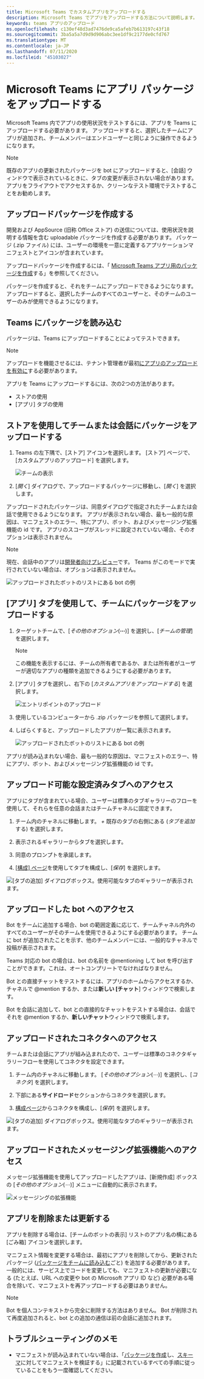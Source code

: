 ```yaml
---
title: Microsoft Teams でカスタムアプリをアップロードする
description: Microsoft Teams でアプリをアップロードする方法について説明します。
keywords: teams アプリのアップロード
ms.openlocfilehash: c130ef48d3ad7476de9ca5afeb7b613197c43f18
ms.sourcegitcommit: 3ba5a5a7d9d9d906abc3ee1df9c2177de0cfd767
ms.translationtype: MT
ms.contentlocale: ja-JP
ms.lasthandoff: 07/11/2020
ms.locfileid: "45103027"
---
```

# <a name="upload-an-app-package-to-microsoft-teams"></a>Microsoft Teams にアプリ パッケージをアップロードする

Microsoft Teams 内でアプリの使用状況をテストするには、アプリを Teams にアップロードする必要があります。 アップロードすると、選択したチームにアプリが追加され、チームメンバーはエンドユーザーと同じように操作できるようになります。

> [!NOTE]
> 既存のアプリの更新されたパッケージを bot にアップロードすると、[会話] ウィンドウで表示されているときに、タブの変更が表示されない場合があります。 アプリをフライアウトでアクセスするか、クリーンなテスト環境でテストすることをお勧めします。

## <a name="create-your-upload-package"></a>アップロードパッケージを作成する

開発および AppSource (旧称 Office ストア) の送信については、使用状況を説明する情報を含む uploadable パッケージを作成する必要があります。 パッケージ (.zip ファイル) には、ユーザーの環境を一意に定義するアプリケーションマニフェストとアイコンが含まれています。

アップロードパッケージを作成するには、「 [Microsoft Teams アプリ用のパッケージを作成](../build-and-test/apps-package.md)する」を参照してください。

パッケージを作成すると、それをチームにアップロードできるようになります。 アップロードすると、選択したチームのすべてのユーザーと、そのチームのユーザーのみが使用できるようになります。

## <a name="load-your-package-into-teams"></a>Teams にパッケージを読み込む

パッケージは、Teams にアップロードすることによってテストできます。

> [!NOTE]
> アップロードを機能させるには、テナント管理者が最初[にアプリのアップロードを有効に](/microsoftteams/admin-settings)する必要があります。

アプリを Teams にアップロードするには、次の2つの方法があります。

* ストアの使用
* [アプリ] タブの使用

## <a name="upload-your-package-into-a-team-or-conversation-using-the-store"></a>ストアを使用してチームまたは会話にパッケージをアップロードする

1. Teams の左下隅で、[ストア] アイコンを選択します。 [ストア] ページで、[カスタムアプリのアップロード] を選択します。

   ![チームの表示](../../assets/images/store-upload-a-custom-app.png)

2. [*開く*] ダイアログで、アップロードするパッケージに移動し、[*開く*] を選択します。

アップロードされたパッケージは、同意ダイアログで指定されたチームまたは会話で使用できるようになります。 アプリが表示されない場合、最も一般的な原因は、マニフェストのエラー、特にアプリ、ボット、およびメッセージング拡張機能の id です。 アプリのスコープがスレッドに設定されていない場合、そのオプションは表示されません。

>[!NOTE]
> 現在、会話中のアプリは[開発者向けプレビュー](../../resources/dev-preview/developer-preview-intro.md)です。 Teams がこのモードで実行されていない場合は、オプションは表示されません。

![アップロードされたボットのリストにある bot の例](../../assets/images/botinlist.jpg)

## <a name="upload-your-package-into-a-team-using-the-apps-tab"></a>[アプリ] タブを使用して、チームにパッケージをアップロードする

1. ターゲットチームで、[*その他のオプション*(**&#8943;**)] を選択し、[*チームの管理*] を選択します。

   > [!NOTE]
   > この機能を表示するには、チームの所有者であるか、または所有者がユーザーが適切なアプリの種類を追加できるようにする必要があります。

2. [アプリ] タブを選択し、右下の [*カスタムアプリをアップロードする*] を選択します。

   ![エントリポイントのアップロード](../../assets/images/UploadACustomApp.png)

3. 使用しているコンピューターから .zip パッケージを参照して選択します。

4. しばらくすると、アップロードしたアプリが一覧に表示されます。

   ![アップロードされたボットのリストにある bot の例](../../assets/images/botinlist.jpg)

アプリが読み込まれない場合、最も一般的な原因は、マニフェストのエラー、特にアプリ、ボット、およびメッセージング拡張機能の id です。

## <a name="accessing-your-uploaded-configurable-tab"></a>アップロード可能な設定済みタブへのアクセス

アプリにタブが含まれている場合、ユーザーは標準のタブギャラリーのフローを使用して、それらを任意の会話またはチームチャネルに固定できます。

1. チーム内のチャネルに移動します。 *+* 既存のタブの右側にある (*タブを追加*する) を選択します。

2. 表示されるギャラリーからタブを選択します。

3. 同意のプロンプトを承諾します。

4. [[構成] ページ](../../tabs/how-to/create-tab-pages/configuration-page.md)を使用してタブを構成し、[*保存*] を選択します。

  ![[タブの追加] ダイアログボックス。使用可能なタブのギャラリーが表示されます。](../../assets/images/tab_gallery.png)

## <a name="accessing-your-uploaded-bot"></a>アップロードした bot へのアクセス

Bot をチームに追加する場合、bot の範囲定義に応じて、チームチャネル内外のすべてのユーザーがそのチームを使用できるようにする必要があります。 チームに bot が追加されたことを示す、他のチームメンバーには、一般的なチャネルで投稿が表示されます。

Teams 対応の bot の場合は、bot の名前を @mentioning して bot を呼び出すことができます。これは、オートコンプリートでなければなりません。

Bot との直接チャットをテストするには、アプリのホームからアクセスするか、チャネルで @mention するか、または**新しい [チャット**] ウィンドウで検索します。

Bot を会話に追加して、bot との直接的なチャットをテストする場合は、会話でそれを @mention するか、**新しいチャット**ウィンドウで検索します。

## <a name="accessing-your-uploaded-connector"></a>アップロードされたコネクタへのアクセス

チームまたは会話にアプリが組み込まれたので、ユーザーは標準のコネクタギャラリーフローを使用してコネクタを設定できます。

1. チーム内のチャネルに移動します。 [*その他のオプション*(*&#8943;*)] を選択し、[*コネクタ*] を選択します。

2. 下部にある**サイドロード**セクションからコネクタを選択します。

3. [構成ページ](../../webhooks-and-connectors/how-to/connectors-creating.md)からコネクタを構成し、[*保存*] を選択します。

  ![[タブの追加] ダイアログボックス。使用可能なタブのギャラリーが表示されます。](../../assets/images/connector_gallery.png)

## <a name="accessing-your-uploaded-messaging-extension"></a>アップロードされたメッセージング拡張機能へのアクセス

メッセージ拡張機能を使用してアップロードしたアプリは、[新規作成] ボックスの [*その他のオプション*(*&#8943;*)] メニューに自動的に表示されます。

![メッセージングの拡張機能](../../assets/images/compose-extensions/cesampleapp.png)

## <a name="removing-or-updating-your-app"></a>アプリを削除または更新する

アプリを削除する場合は、[チームのボットの表示] リストのアプリ名の横にある [ごみ箱] アイコンを選択します。

マニフェスト情報を変更する場合は、最初にアプリを削除してから、更新されたパッケージ ([パッケージをチームに読み込む](#load-your-package-into-teams)ごと) を追加する必要があります。 一般的には、サービス上でコードを変更しても、マニフェストの更新が必要になる (たとえば、URL への変更や bot の Microsoft アプリ ID など) 必要がある場合を除いて、マニフェストを再アップロードする必要はありません。

> [!NOTE]
> Bot を個人コンテキストから完全に削除する方法はありません。 Bot が削除されて再度追加されると、bot との追加の通信は前の会話に追加されます。

## <a name="troubleshooting-notes"></a>トラブルシューティングのメモ

* マニフェストが読み込まれていない場合は、「[パッケージを作成](../../concepts/build-and-test/apps-package.md)し、[スキーマ](../../resources/schema/manifest-schema.md)に対してマニフェストを検証する」に記載されているすべての手順に従っていることをもう一度確認してください。

